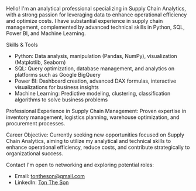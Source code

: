 Hello! I'm an analytical professional specializing in Supply Chain Analytics, with a strong passion for leveraging data to enhance operational efficiency and optimize costs. I have substantial experience in supply chain management, complemented by advanced technical skills in Python, SQL, Power BI, and Machine Learning.

Skills & Tools
- Python: Data analysis, manipulation (Pandas, NumPy), visualization (Matplotlib, Seaborn)
- SQL: Query optimization, database management, and analytics on platforms such as Google BigQuery
- Power BI: Dashboard creation, advanced DAX formulas, interactive visualizations for business insights
- Machine Learning: Predictive modeling, clustering, classification algorithms to solve business problems

Professional Experience in Supply Chain Management: Proven expertise in inventory management, logistics planning, warehouse optimization, and procurement processes.

Career Objective: Currently seeking new opportunities focused on Supply Chain Analytics, aiming to utilize my analytical and technical skills to enhance operational efficiency, reduce costs, and contribute strategically to organizational success.

Contact
I'm open to networking and exploring potential roles:
- Email: tontheson@gmail.com
- LinkedIn: [Ton The Son](https://www.linkedin.com/in/tontheson/)
